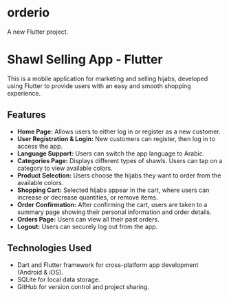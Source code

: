 # orderio

A new Flutter project.

# Shawl Selling App - Flutter

This is a mobile application for marketing and selling hijabs, developed using Flutter to provide users with an easy and smooth shopping experience.

## Features

- **Home Page:** Allows users to either log in or register as a new customer.
- **User Registration & Login:** New customers can register, then log in to access the app.
- **Language Support:** Users can switch the app language to Arabic.
- **Categories Page:** Displays different types of shawls. Users can tap on a category to view available colors.
- **Product Selection:** Users choose the hijabs they want to order from the available colors.
- **Shopping Cart:** Selected hijabs appear in the cart, where users can increase or decrease quantities, or remove items.
- **Order Confirmation:** After confirming the cart, users are taken to a summary page showing their personal information and order details.
- **Orders Page:** Users can view all their past orders.
- **Logout:** Users can securely log out from the app.

## Technologies Used

- Dart and Flutter framework for cross-platform app development (Android & iOS).
- SQLite for local data storage.
- GitHub for version control and project sharing.
